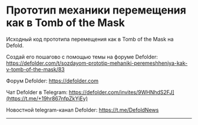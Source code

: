 # Прототип механики перемещения как в Tomb of the Mask 

Исходный код прототипа перемещения как в Tomb of the Mask на Defold.

Создай его пошагово с помощью темы на форуме Defolder: https://defolder.com/t/sozdayom-prototip-mehaniki-peremeshheniya-kak-v-tomb-of-the-mask/83

Форум Defolder: https://defolder.com 

Чат Defolder в Telegram: https://defolder.com/invites/9WHNhdS2FJ](https://t.me/+19hr867nfpZkYjEy)  

Новостной telegram-канал Defolder: https://t.me/DefoldNews  


---
